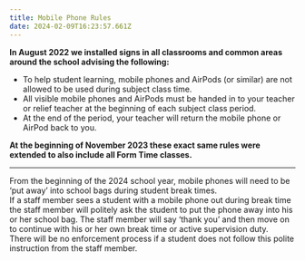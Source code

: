 ```yaml
---
title: Mobile Phone Rules
date: 2024-02-09T16:23:57.661Z
---
```

**In August 2022 we installed signs in all classrooms and common areas around the school advising the following:**
- To help student learning, mobile phones and AirPods (or similar) are not allowed to be used during subject class time.
- All visible mobile phones and AirPods must be handed in to your teacher or relief teacher at the beginning of each subject class period.
- At the end of the period, your teacher will return the mobile phone or AirPod back to you.

**At the beginning of November 2023 these exact same rules were extended to also include all Form Time classes.**

---

From the beginning of the 2024 school year, mobile phones will need to be ‘put away’ into school bags during student break times.  
If a staff member sees a student with a mobile phone out during break time the staff member will politely ask the student to put the phone away into his or her school bag. The staff member will say ‘thank you’ and then move on to continue with his or her own break time or active supervision duty.  
There will be no enforcement process if a student does not follow this polite instruction from the staff member.
